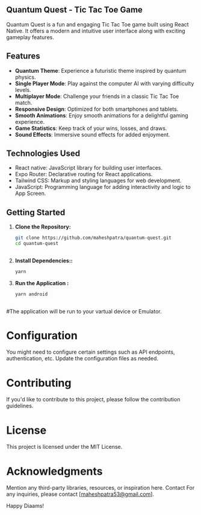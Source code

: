 ## Quantum Quest - Tic Tac Toe Game

Quantum Quest is a fun and engaging Tic Tac Toe game built using React Native. It offers a modern and intuitive user interface along with exciting gameplay features.

## Features

- **Quantum Theme**: Experience a futuristic theme inspired by quantum physics.
- **Single Player Mode**: Play against the computer AI with varying difficulty levels.
- **Multiplayer Mode**: Challenge your friends in a classic Tic Tac Toe match.
- **Responsive Design**: Optimized for both smartphones and tablets.
- **Smooth Animations**: Enjoy smooth animations for a delightful gaming experience.
- **Game Statistics**: Keep track of your wins, losses, and draws.
- **Sound Effects**: Immersive sound effects for added enjoyment.

  
 ## Technologies Used 
  

- React native: JavaScript library for building user interfaces.
- Expo Router: Declarative routing for React applications.
- Tailwind CSS: Markup and styling languages for web development.
- JavaScript: Programming language for adding interactivity and logic to App Screen.
  
 ## Getting Started 
  
 1. **Clone the Repository:** 
  
    ```bash 
    git clone https://github.com/maheshpatra/quantum-quest.git
    cd quantum-quest
  
 2. **Install Dependencies::** 
  
    ```bash 
    yarn 
 3. **Run the Application :** 
  
    ```bash 
    yarn android 
  
 #The application will be run to your vartual device or Emulator. 
  
 # Configuration 
 You might need to configure certain settings such as API endpoints, authentication, etc. Update the configuration files as needed. 
  
 # Contributing 
 If you'd like to contribute to this project, please follow the contribution guidelines. 
  
 # License 
 This project is licensed under the MIT License. 
  
 # Acknowledgments 
 Mention any third-party libraries, resources, or inspiration here. 
 Contact 
 For any inquiries, please contact [maheshpatra53@gmail.com]. 
  
 Happy Diaams!
